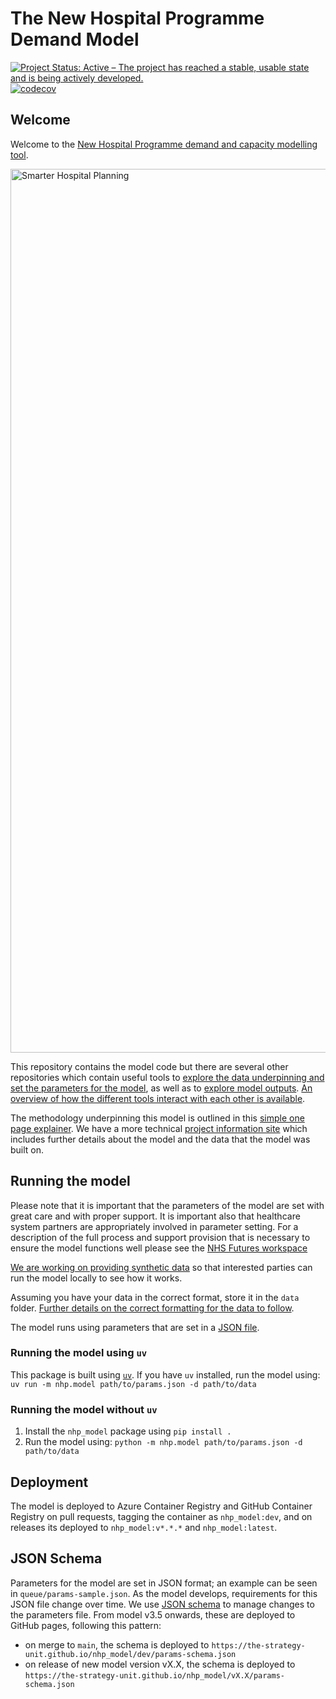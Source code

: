 # The New Hospital Programme Demand Model

<!-- badges: start -->

[![Project Status: Active – The project has reached a stable, usable
state and is being actively
developed.](https://www.repostatus.org/badges/latest/active.svg)](https://www.repostatus.org/#active) [![codecov](https://codecov.io/gh/The-Strategy-Unit/nhp_model/branch/main/graph/badge.svg?token=uGmRhc1n9C)](https://codecov.io/gh/The-Strategy-Unit/nhp_model)

<!-- badges: end -->

## Welcome

Welcome to the [New Hospital Programme demand and capacity modelling tool](https://www.strategyunitwm.nhs.uk/new-hospital-programme-demand-model). 

<img width="2000" height="1414" alt="Smarter Hospital Planning" src="https://github.com/user-attachments/assets/71086d46-e6cb-4dfa-a32b-3f7d8581231e"/>

This repository contains the model code but there are several other repositories which contain useful tools to [explore the data underpinning and set the parameters for the model](https://github.com/The-Strategy-Unit/nhp_inputs), as well as to [explore model outputs](https://github.com/The-Strategy-Unit/nhp_outputs). [An overview of how the different tools interact with each other is available](https://connect.strategyunitwm.nhs.uk/nhp/project_information/project_plan_and_summary/components-overview.html).

The methodology underpinning this model is outlined in this [simple one page explainer](https://connect.strategyunitwm.nhs.uk/nhp_model_explainer/). We have a more technical [project information site](https://connect.strategyunitwm.nhs.uk/nhp/project_information/) which includes further details about the model and the data that the model was built on.

## Running the model

Please note that it is important that the parameters of the model are set with great care and with proper support. It is important also that healthcare system partners are appropriately involved in parameter setting. For a description of the full process and support provision that is necessary to ensure the model functions well please see the [NHS Futures workspace](https://future.nhs.uk/NewHospitalProgrammeDigital/browseFolder?fid=53572528&done=OBJChangesSaved) 

[We are working on providing synthetic data](https://github.com/The-Strategy-Unit/nhp_model/issues/347) so that interested parties can run the model locally to see how it works.

Assuming you have your data in the correct format, store it in the `data` folder. [Further details on the correct formatting for the data to follow](https://github.com/The-Strategy-Unit/nhp_model/issues/419).

The model runs using parameters that are set in a [JSON file](#json-schema).

### Running the model using `uv`

This package is built using [`uv`](https://docs.astral.sh/uv/). If you have `uv` installed, run the model using: `uv run -m nhp.model path/to/params.json -d path/to/data`

### Running the model without `uv`

1. Install the `nhp_model` package using `pip install .`
1. Run the model using: `python -m nhp.model path/to/params.json -d path/to/data`

## Deployment

The model is deployed to Azure Container Registry and GitHub Container Registry on pull requests, tagging the container as `nhp_model:dev`, and on releases its deployed to `nhp_model:v*.*.*` and `nhp_model:latest`.

## JSON Schema

Parameters for the model are set in JSON format; an example can be seen in `queue/params-sample.json`. As the model develops, requirements for this JSON file change over time. We use [JSON schema](https://json-schema.org/understanding-json-schema/about) to manage changes to the parameters file. From model v3.5 onwards, these are deployed to GitHub pages, following this pattern:
- on merge to `main`, the schema is deployed to `https://the-strategy-unit.github.io/nhp_model/dev/params-schema.json`
- on release of new model version vX.X, the schema is deployed to `https://the-strategy-unit.github.io/nhp_model/vX.X/params-schema.json`
